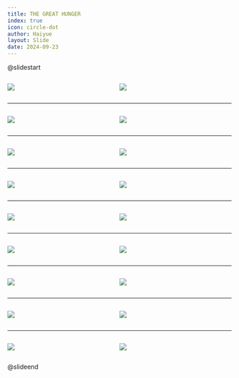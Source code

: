 ```yaml
---
title: THE GREAT HUNGER
index: true
icon: circle-dot
author: Haiyue
layout: Slide
date: 2024-09-23
---
```

 
@slidestart

<div style="display:flex">
<div style="flex:1">

![](/reading/english/Level-Y/THE%20GREAT%20HUNGER/001.webp)
</div>
<div style="flex:1">

![](/reading/english/Level-Y/THE%20GREAT%20HUNGER/002.webp)
</div>
</div>

---

<div style="display:flex">
<div style="flex:1">

![](/reading/english/Level-Y/THE%20GREAT%20HUNGER/003.webp)
</div>
<div style="flex:1">

![](/reading/english/Level-Y/THE%20GREAT%20HUNGER/004.webp)
</div>
</div>

---

<div style="display:flex">
<div style="flex:1">

![](/reading/english/Level-Y/THE%20GREAT%20HUNGER/005.webp)
</div>
<div style="flex:1">

![](/reading/english/Level-Y/THE%20GREAT%20HUNGER/006.webp)
</div>
</div>

---

<div style="display:flex">
<div style="flex:1">

![](/reading/english/Level-Y/THE%20GREAT%20HUNGER/007.webp)
</div>
<div style="flex:1">

![](/reading/english/Level-Y/THE%20GREAT%20HUNGER/008.webp)
</div>
</div>

---

<div style="display:flex">
<div style="flex:1">

![](/reading/english/Level-Y/THE%20GREAT%20HUNGER/009.webp)
</div>
<div style="flex:1">

![](/reading/english/Level-Y/THE%20GREAT%20HUNGER/010.webp)
</div>
</div>

---

<div style="display:flex">
<div style="flex:1">

![](/reading/english/Level-Y/THE%20GREAT%20HUNGER/011.webp)
</div>
<div style="flex:1">

![](/reading/english/Level-Y/THE%20GREAT%20HUNGER/012.webp)
</div>
</div>

---

<div style="display:flex">
<div style="flex:1">

![](/reading/english/Level-Y/THE%20GREAT%20HUNGER/013.webp)
</div>
<div style="flex:1">

![](/reading/english/Level-Y/THE%20GREAT%20HUNGER/014.webp)
</div>
</div>

---

<div style="display:flex">
<div style="flex:1">

![](/reading/english/Level-Y/THE%20GREAT%20HUNGER/015.webp)
</div>
<div style="flex:1">

![](/reading/english/Level-Y/THE%20GREAT%20HUNGER/016.webp)
</div>
</div>

---

<div style="display:flex">
<div style="flex:1">

![](/reading/english/Level-Y/THE%20GREAT%20HUNGER/017.webp)
</div>
<div style="flex:1">

![](/reading/english/Level-Y/THE%20GREAT%20HUNGER/018.webp)
</div>
</div>

@slideend